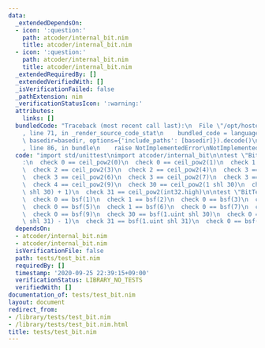 ```yaml
---
data:
  _extendedDependsOn:
  - icon: ':question:'
    path: atcoder/internal_bit.nim
    title: atcoder/internal_bit.nim
  - icon: ':question:'
    path: atcoder/internal_bit.nim
    title: atcoder/internal_bit.nim
  _extendedRequiredBy: []
  _extendedVerifiedWith: []
  _isVerificationFailed: false
  _pathExtension: nim
  _verificationStatusIcon: ':warning:'
  attributes:
    links: []
  bundledCode: "Traceback (most recent call last):\n  File \"/opt/hostedtoolcache/Python/3.9.6/x64/lib/python3.9/site-packages/onlinejudge_verify/documentation/build.py\"\
    , line 71, in _render_source_code_stat\n    bundled_code = language.bundle(stat.path,\
    \ basedir=basedir, options={'include_paths': [basedir]}).decode()\n  File \"/opt/hostedtoolcache/Python/3.9.6/x64/lib/python3.9/site-packages/onlinejudge_verify/languages/nim.py\"\
    , line 86, in bundle\n    raise NotImplementedError\nNotImplementedError\n"
  code: "import std/unittest\nimport atcoder/internal_bit\n\ntest \"BitTest, CeilPow2\"\
    :\n  check 0 == ceil_pow2(0)\n  check 0 == ceil_pow2(1)\n  check 1 == ceil_pow2(2)\n\
    \  check 2 == ceil_pow2(3)\n  check 2 == ceil_pow2(4)\n  check 3 == ceil_pow2(5)\n\
    \  check 3 == ceil_pow2(6)\n  check 3 == ceil_pow2(7)\n  check 3 == ceil_pow2(8)\n\
    \  check 4 == ceil_pow2(9)\n  check 30 == ceil_pow2(1 shl 30)\n  check 31 == ceil_pow2((1\
    \ shl 30) + 1)\n  check 31 == ceil_pow2(int32.high)\n\ntest \"BitTest, BSF\":\n\
    \  check 0 == bsf(1)\n  check 1 == bsf(2)\n  check 0 == bsf(3)\n  check 2 == bsf(4)\n\
    \  check 0 == bsf(5)\n  check 1 == bsf(6)\n  check 0 == bsf(7)\n  check 3 == bsf(8)\n\
    \  check 0 == bsf(9)\n  check 30 == bsf(1.uint shl 30)\n  check 0 == bsf((1.uint\
    \ shl 31) - 1)\n  check 31 == bsf(1.uint shl 31)\n  check 0 == bsf(uint.high)\n"
  dependsOn:
  - atcoder/internal_bit.nim
  - atcoder/internal_bit.nim
  isVerificationFile: false
  path: tests/test_bit.nim
  requiredBy: []
  timestamp: '2020-09-25 22:39:15+09:00'
  verificationStatus: LIBRARY_NO_TESTS
  verifiedWith: []
documentation_of: tests/test_bit.nim
layout: document
redirect_from:
- /library/tests/test_bit.nim
- /library/tests/test_bit.nim.html
title: tests/test_bit.nim
---
```


